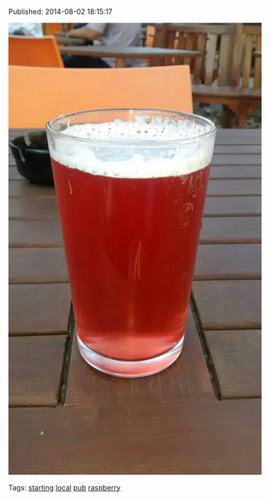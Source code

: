 


Published: 2014-08-02 18:15:17

![](93606392807-0.jpg)

Tags: [starting](tag-starting.md) [local](tag-local.md) [pub](tag-pub.md) [raspberry](tag-raspberry.md)
